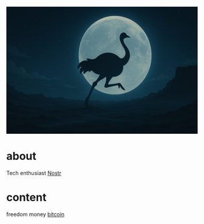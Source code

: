<img src="picture/5DC162D2-7C77-41F2-8FCB-DF711818A2E1.png" /> <br />
# about
Tech enthusiast
[Nostr](https://primal.net/p/npub1jp3776ujdul56rfkkrv8rxxgrslqr07rz83xpmz3ndl74lg7ngys320eg2) <br >
# content
freedom money [bitcoin](https://github.com/romangn8/bitcoin-content/wiki/) <br >
